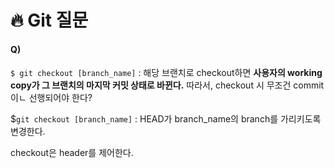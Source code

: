 # 🔥 Git 질문



#### Q)

`$ git checkout [branch_name]` : 해당 브랜치로 checkout하면 **사용자의 working copy가 그 브랜치의 마지막 커밋 상태로 바뀐다.**  따라서, checkout 시 무조건 commit이ㄴ 선행되어야 한다?

$`git checkout [branch_name]` : HEAD가 branch_name의 branch를 가리키도록 변경한다. 



checkout은 header를 제어한다.